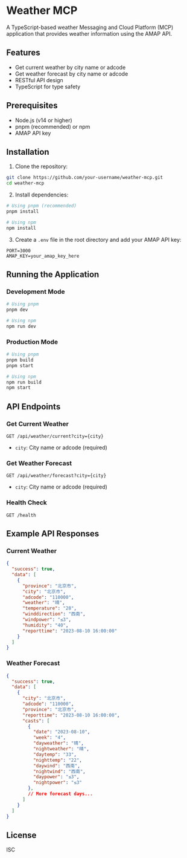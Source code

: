 # Weather MCP

A TypeScript-based weather Messaging and Cloud Platform (MCP) application that provides weather information using the AMAP API.

## Features

- Get current weather by city name or adcode
- Get weather forecast by city name or adcode
- RESTful API design
- TypeScript for type safety

## Prerequisites

- Node.js (v14 or higher)
- pnpm (recommended) or npm
- AMAP API key

## Installation

1. Clone the repository:
```bash
git clone https://github.com/your-username/weather-mcp.git
cd weather-mcp
```

2. Install dependencies:
```bash
# Using pnpm (recommended)
pnpm install

# Using npm
npm install
```

3. Create a `.env` file in the root directory and add your AMAP API key:
```
PORT=3000
AMAP_KEY=your_amap_key_here
```

## Running the Application

### Development Mode

```bash
# Using pnpm
pnpm dev

# Using npm
npm run dev
```

### Production Mode

```bash
# Using pnpm
pnpm build
pnpm start

# Using npm
npm run build
npm start
```

## API Endpoints

### Get Current Weather
```
GET /api/weather/current?city={city}
```
- `city`: City name or adcode (required)

### Get Weather Forecast
```
GET /api/weather/forecast?city={city}
```
- `city`: City name or adcode (required)

### Health Check
```
GET /health
```

## Example API Responses

### Current Weather
```json
{
  "success": true,
  "data": [
    {
      "province": "北京市",
      "city": "北京市",
      "adcode": "110000",
      "weather": "晴",
      "temperature": "28",
      "winddirection": "西南",
      "windpower": "≤3",
      "humidity": "40",
      "reporttime": "2023-08-10 16:00:00"
    }
  ]
}
```

### Weather Forecast
```json
{
  "success": true,
  "data": [
    {
      "city": "北京市",
      "adcode": "110000",
      "province": "北京市",
      "reporttime": "2023-08-10 16:00:00",
      "casts": [
        {
          "date": "2023-08-10",
          "week": "4",
          "dayweather": "晴",
          "nightweather": "晴",
          "daytemp": "33",
          "nighttemp": "22",
          "daywind": "西南",
          "nightwind": "西南",
          "daypower": "≤3",
          "nightpower": "≤3"
        },
        // More forecast days...
      ]
    }
  ]
}
```

## License

ISC 